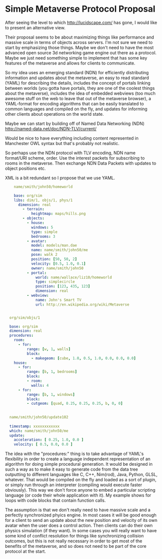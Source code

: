 # Simple Metaverse Protocol Proposal

After seeing the level to which http://lucidscape.com/ has gone, I would like to present an alternative view.

Their proposal seems to be about maximizing things like performance and massive scale in terms of objects across servers.  I'm not sure we need to start by emphasizing those things. Maybe we don't need to have the most advanced open source 3d networking game engine out there as a protocol.  Maybe we just need something simple to implement that has some key features of the metaverse and allows for clients to communicate.

So my idea uses an emerging standard (NDN) for efficiently distributing information and updates about the metaverse, an easy to read standard (YAML) for describing the details, includes the concept of portals linking between worlds (you gotta have portals, they are one of the coolest things about the metaverse), includes the idea of embedded webviews (too much awesome stuff on the web to leave that out of the metaverse browser), a YAML-format for encoding algorithms that can be easily translated to common languages and compiled on the fly, and updates for informing other clients about operations on the world state.


Maybe we can start by building off of Named Data Networking (NDN) http://named-data.net/doc/NDN-TLV/current/

Would be nice to have everything including content represented in Manchester OWL syntax but that's probably not realistic.

So perhaps use the NDN protocol with TLV encoding, NDN name format/URI scheme, order. Use the interest packets for subscribing to rooms in the metaverse. Then exchange NDN Data Packets with updates to object positions etc.

XML is a bit redundant so I propose that we use YAML.

```yaml
    name/smith/john50/homeworld

    base: org/sim
    libs: dim/1, objs/1, phys/1
      dimension: real
        - terrain:
            heightmap: maps/hills.png
        - objects:
          - house:
            windows: 5
            type: simple
            bedrooms: 3
          - avatar:
            model: models/man.dae
            name: name/smith/john50/me
            pose: walk 2
            position: [50, 50, 2]
            velocity: [0.5, 1.0, 0.1]
            owner: name/smith/john50
          - portal:
              world: name/wallace/liz10/homeworld
              type: simplecircle
              position: [123, 435, 123]
              dimension: real
          - webview:
              name: John's Smart TV
              url: http://en.wikipedia.org/wiki/Metaverse


  org/sim/objs/1

  base: org/sim
  dimension: real
  procedures:
    room:
      - for: 
          range: [w, 1, walls]
          block:
            - makegeom: [cube, 1.0, 0.5, 1.0, 0.0, 0.0, 0.0]          
    house:
      - for: 
          range: [b, 1, bedrooms]
          block: 
          - room:
            walls: 4
      - for: 
          range: [b, 1, windows]
          block:
          - cutgeom: [quad, 0.25, 0.25, 0.25, b, 0, 0]  
  
         
  name/smith/john50/update102
  
  timestamp: xxxxxxxxxxxx
  which: name/smith/john50/me
  update:
    acceleration: [ 0.25, 1.0, 0.0 ]
    velocity: [ 0.5, 0.0, 0.0 ]
```

The idea with the "procedures:" thing is to take advantage of YAML's flexibility in order to create a language independent representation of an algorithm for doing simple procedural generation. It would be designed in such a way as to make it easy to generate code from the data tree outputting to different languages like C, C++, Nim(rod), Java, Python, GLSL, whatever. That would be compiled on the fly and loaded as a sort of plugin, or simply run through an interpreter (compiling would execute faster obviously).  This way we don't force anyone to embed a particular scripting language (or code their whole application with it).  My example shows for loops with code blocks that contain function calls.

The assumption is that we don't really need to have massive scale and a perfectly synchronized phyics engine.  In most cases it will be good enough for a client to send an update about the new position and velocity of its own avatar when the user does a control action.  Then clients can do their own physics simulation (if they want).  In some cases you will really want to have some kind of conflict resolution for things like synchronizing collision outcomes, but this is not really necessary in order to get most of the benefits of the metaverse, and so does not need to be part of the core protocol at the start.



